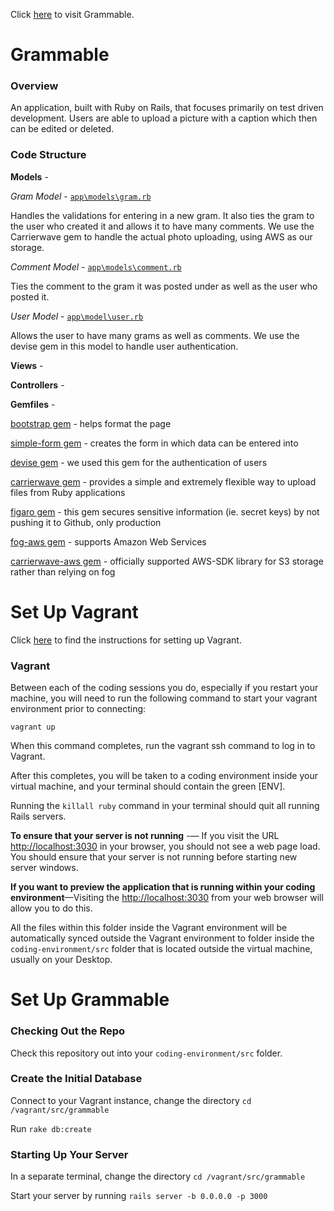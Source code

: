 Click [here](https://grammable-zoe-kramer.herokuapp.com/) to visit Grammable.

# Grammable

### Overview

An application, built with Ruby on Rails, that focuses primarily on test driven development. Users are able to upload a picture with a caption which then can be edited or deleted. 

### Code Structure

**Models** - 

*Gram Model* - [`app\models\gram.rb`](https://github.com/ZoeBKramer/grammable/blob/master/app/models/gram.rb)

Handles the validations for entering in a new gram. It also ties the gram to the user who created it and allows it to have many comments. We use the Carrierwave gem to handle the actual photo uploading, using AWS as our storage.

*Comment Model* - [`app\models\comment.rb`](https://github.com/ZoeBKramer/grammable/blob/master/app/models/comment.rb)

Ties the comment to the gram it was posted under as well as the user who posted it. 

*User Model* - [`app\model\user.rb`](https://github.com/ZoeBKramer/grammable/blob/master/app/models/user.rb)

Allows the user to have many grams as well as comments. We use the devise gem in this model to handle user authentication.

**Views** - 

**Controllers** -

**Gemfiles** -

[bootstrap gem](https://github.com/twbs/bootstrap-rubygem) - helps format the page

[simple-form gem](https://github.com/plataformatec/simple_form) - creates the form in which data can be entered into

[devise gem](https://github.com/plataformatec/devise) - we used this gem for the authentication of users

[carrierwave gem](https://github.com/carrierwaveuploader/carrierwave) - provides a simple and extremely flexible way to upload files from Ruby applications

[figaro gem](https://github.com/laserlemon/figaro) - this gem secures sensitive information (ie. secret keys) by not pushing it to Github, only production

[fog-aws gem](https://github.com/fog/fog-aws) - supports Amazon Web Services

[carrierwave-aws gem](https://github.com/sorentwo/carrierwave-aws) - officially supported AWS-SDK library for S3 storage rather than relying on fog

# Set Up Vagrant

Click [here](https://github.com/university-bootcamp/coding-environment/blob/master/windows-vagrant.md) to find the instructions for setting up Vagrant.

### Vagrant

Between each of the coding sessions you do, especially if you restart your machine, you will need to run the following command to start your vagrant environment prior to connecting:

`vagrant up`

When this command completes, run the vagrant ssh command to log in to Vagrant.

After this completes, you will be taken to a coding environment inside your virtual machine, and your terminal should contain the green [ENV].

Running the `killall ruby` command in your terminal should quit all running Rails servers.

**To ensure that your server is not running** -— If you visit the URL [http://localhost:3030](http://localhost:3030) in your browser, you should not see a web page load. You should ensure that your server is not running before starting new server windows.

**If you want to preview the application that is running within your coding environment**—Visiting the [http://localhost:3030](http://localhost:3030) from your web browser will allow you to do this.

All the files within this folder inside the Vagrant environment will be automatically synced outside the Vagrant environment to folder inside the `coding-environment/src` folder that is located outside the virtual machine, usually on your Desktop.

# Set Up Grammable

### Checking Out the Repo

Check this repository out into your `coding-environment/src` folder. 

### Create the Initial Database

Connect to your Vagrant instance, change the directory `cd /vagrant/src/grammable`

Run `rake db:create`

### Starting Up Your Server

In a separate terminal, change the directory `cd /vagrant/src/grammable`

Start your server by running `rails server -b 0.0.0.0 -p 3000`

